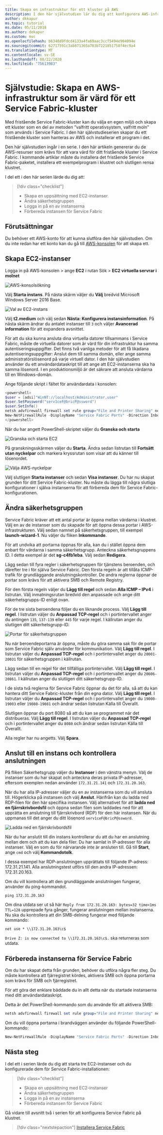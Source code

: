 ```yaml
---
title: Skapa en infrastruktur för ett kluster på AWS
description: I den här självstudien lär du dig att konfigurera AWS-infrastrukturen till att köra ett Service Fabric-kluster.
author: dkkapur
ms.topic: tutorial
ms.date: 05/11/2018
ms.author: dekapur
ms.custom: mvc
ms.openlocfilehash: b6348d9fdcd4133a4fa69aac3ccf5494e904094e
ms.sourcegitcommit: 62717591c3ab871365a783b7221851758f4ec9a4
ms.translationtype: MT
ms.contentlocale: sv-SE
ms.lasthandoff: 08/22/2020
ms.locfileid: "75613983"
---
```

# <a name="tutorial-create-aws-infrastructure-to-host-a-service-fabric-cluster"></a>Självstudie: Skapa en AWS-infrastruktur som är värd för ett Service Fabric-kluster

Med fristående Service Fabric-kluster kan du välja en egen miljö och skapa ett kluster som en del av metoden ”valfritt operativsystem, valfritt moln” som används i Service Fabric. I den här självstudieserien skapar du ett fristående kluster som hanteras av AWS och installerar ett program i det.

Den här självstudien ingår i en serie. I den här artikeln genererar du de AWS-resurser som krävs för att vara värd för ditt fristående kluster i Service Fabric. I kommande artiklar måste du installera det fristående Service Fabric-paketet, installera ett exempelprogram i klustret och slutligen rensa klustret.

I del ett i den här serien lärde du dig att:

> [!div class="checklist"]
> * Skapa en uppsättning med EC2-instanser
> * Ändra säkerhetsgruppen
> * Logga in på en av instanserna
> * Förbereda instansen för Service Fabric

## <a name="prerequisites"></a>Förutsättningar

Du behöver ett AWS-konto för att kunna slutföra den här självstudien.  Om du inte redan har ett konto kan du gå till [AWS-konsolen](https://aws.amazon.com/) för att skapa ett.

## <a name="create-ec2-instances"></a>Skapa EC2-instanser

Logga in på AWS-konsolen > ange **EC2** i rutan Sök > **EC2 virtuella servrar i molnet**

![AWS-konsolsökning][aws-console]

Välj **Starta instans**. På nästa skärm väljer du **Välj** bredvid Microsoft Windows Server 2016 Base.

![Val av EC2-instans][aws-ec2instance]

Välj **t2.medium** och välj sedan **Nästa: Konfigurera instansinformation**. På nästa skärm ändrar du antalet instanser till `3` och väljer **Avancerad information** för att expandera avsnittet.

För att du ska kunna ansluta dina virtuella datorer tillsammans i Service Fabric, måste de virtuella datorer som är värd för din infrastruktur ha samma autentiseringsuppgifter.  Det finns två vanliga metoder för att få likadana autentiseringsuppgifter: Anslut dem till samma domän, eller ange samma administratörslösenord på varje virtuell dator.  I den här självstudien använder du ett användardataskript till att ange att EC2-instanserna ska ha samma lösenord.  I en produktionsmiljö är det säkrare att ansluta värdarna till en Windows-domän.

Ange följande skript i fältet för användardata i konsolen:

```powershell
<powershell>
$user = [adsi]"WinNT://localhost/Administrator,user"
$user.SetPassword("serv1ceF@bricP@ssword")
$user.SetInfo()
netsh advfirewall firewall set rule group="File and Printer Sharing" new enable=Yes
New-NetFirewallRule -DisplayName "Service Fabric Ports" -Direction Inbound -Action Allow -RemoteAddress LocalSubnet -Protocol TCP -LocalPort 135, 137-139, 445
</powershell>
```

När du har angett PowerShell-skriptet väljer du **Granska och starta**

![Granska och starta EC2][aws-ec2configure2]

På granskningsskärmen väljer du **Starta**.  Ändra sedan listrutan till **Fortsätt utan nyckelpar** och markera kryssrutan som visar att du känner till lösenordet.

![Välja AWS-nyckelpar][aws-keypair]

Välj slutligen **Starta instanser** och sedan **Visa instanser**.  Du har nu skapat grunden för ditt Service Fabric-kluster. Nu måste du lägga till några slutliga konfigurationer i själva instanserna för att förbereda dem för Service Fabric-konfigurationen.

## <a name="modify-the-security-group"></a>Ändra säkerhetsgruppen

Service Fabric kräver att ett antal portar är öppna mellan värdarna i klustret. Välj en av de instanser som du skapade för att öppna dessa portar i AWS-infrastrukturen. Välj sedan namnet på säkerhetsgruppen, till exempel **launch-wizard-1**. Nu väljer du fliken **Inkommande**.

För att undvika att portarna öppnas för alla, kan du i stället öppna dem enbart för värdarna i samma säkerhetsgrupp. Anteckna säkerhetsgruppens ID. I detta exempel är det **sg-c4fb1eba**.  Välj sedan **Redigera**.

Lägg sedan till fyra regler i säkerhetsgruppen för tjänstens beroenden, och därefter tre i för själva Service Fabric. Den första regeln är att tillåta ICMP-trafik för grundläggande anslutningskontroller. De andra reglerna öppnar de portar som krävs för att aktivera SMB och Remote Registry.

För den första regeln väljer du **Lägg till regel** och sedan **Alla ICMP – IPv4** i listrutan. Välj inmatningsrutan bredvid den anpassade och ange ditt säkerhetsgrupps-ID enligt ovan.

För de tre sista beroendena följer du en liknande process.  Välj **Lägg till regel**. I listrutan väljer du **Anpassad TCP-regel** och i portintervallet anger du antingen `135`, `137-139` eller `445` för varje regel. I källrutan anger du slutligen ditt säkerhetsgrupp-ID.

![Portar för säkerhetsgruppen][aws-ec2securityports]

Nu när beroendeportarna är öppna, måste du göra samma sak för de portar som Service Fabric själv använder för kommunikation. Välj **Lägg till regel**. I listrutan väljer du **Anpassad TCP-regel** och i portintervallet anger du `20001-20031` för säkerhetsgruppen i källrutan.

Lägg sedan till en regel för det tillfälliga portintervallet.  Välj **Lägg till regel**. I listrutan väljer du **Anpassad TCP-regel** och i portintervallet anger du `20606-20861`. I källrutan anger du slutligen ditt säkerhetsgrupp-ID.

I de sista två reglerna för Service Fabric öppnar du det för alla, så att du kan hantera ditt Service Fabric-kluster från din egna dator. Välj **Lägg till regel**. I listrutan väljer du **Anpassad TCP-regel** och i portintervallet anger du `19000-19003` eller `19080-19081` och ändrar sedan listrutan Källa till Överallt.

Slutligen öppnar du port 8080 så att du kan se programmet när det distribueras. Välj **Lägg till regel**. I listrutan väljer du **Anpassad TCP-regel** och i portintervallet anger du `8080` och ändrar sedan listrutan Källa till Överallt.

Alla regler har nu angetts. Välj **Spara**.

## <a name="connect-to-an-instance-and-validate-connectivity"></a>Anslut till en instans och kontrollera anslutningen

På fliken Säkerhetsgrupp väljer du **Instanser** i den vänstra menyn.  Välj de instanser som du har skapat och anteckna deras privata IP-adresser, eftersom exemplen nedan använder `172.31.21.141` och `172.31.20.163`.

När du har alla IP-adresser väljer du en av instanserna som du vill ansluta till. Högerklicka på instansen och välj **Anslut**.  Härifrån kan du ladda ned RDP-filen för den här specifika instansen.  Välj alternativet för att **ladda ned en fjärrskrivbordsfil** och öppna sedan filen som laddades ned för att upprätta en anslutning till fjärrskrivbord (RDP) för den här instansen.  När du uppmanas till det anger du ditt lösenord `serv1ceF@bricP@ssword`.

![Ladda ned en fjärrskrivbordsfil][aws-rdp]

När du har anslutit till din instans kontrollerar du att du har en anslutning mellan dem och att du kan dela filer.  Du har samlat in IP-adresser för alla instanser. Välj en som du för närvarande inte är ansluten till. Gå till **Start**, ange `cmd` och välj **Kommandotolk**.

I dessa exempel har RDP-anslutningen upprättats till följande IP-adress: 172.31.21.141. Alla anslutningstest utförs till den andra IP-adressen: 172.31.20.163.

Om du vill kontrollera att den grundläggande anslutningen fungerar, använder du ping-kommandot.

```
ping 172.31.20.163
```

Om dina utdata ser ut så här `Reply from 172.31.20.163: bytes=32 time<1ms TTL=128` upprepade fyra gånger, fungerar anslutningen mellan instanserna.  Nu ska du kontrollera att din SMB-delning fungerar med följande kommando:

```
net use * \\172.31.20.163\c$
```

`Drive Z: is now connected to \\172.31.20.163\c$.` ska returneras som utdata.

## <a name="prep-instances-for-service-fabric"></a>Förbereda instanserna för Service Fabric

Om du har skapat detta från grunden, behöver du utföra några fler steg.  Du måste kontrollera att fjärregistret kördes, aktivera SMB och öppna portarna som krävs för SMB och fjärregistret.

För att göra det enklare bäddade du in allt detta när du startade instanserna med ditt användardataskript.

Detta är det PowerShell-kommando som du använde för att aktivera SMB:

```powershell
netsh advfirewall firewall set rule group="File and Printer Sharing" new enable=Yes
```

Om du vill öppna portarna i brandväggen använder du följande PowerShell-kommando:

```powershell
New-NetFirewallRule -DisplayName "Service Fabric Ports" -Direction Inbound -Action Allow -RemoteAddress LocalSubnet -Protocol TCP -LocalPort 135, 137-139, 445
```

## <a name="next-steps"></a>Nästa steg

I del ett i serien lärde du dig att starta tre EC2-instanser och du konfigurerade dem för Service Fabric-installationen:

> [!div class="checklist"]
> * Skapa en uppsättning med EC2-instanser
> * Ändra säkerhetsgruppen
> * Logga in på en av instanserna
> * Förbereda instansen för Service Fabric

Gå vidare till avsnitt två i serien för att konfigurera Service Fabric på klustret.

> [!div class="nextstepaction"]
> [Installera Service Fabric](service-fabric-tutorial-standalone-create-service-fabric-cluster.md)

<!-- IMAGES -->
[aws-console]: ./media/service-fabric-tutorial-standalone-cluster/aws-console.png
[aws-ec2instance]: ./media/service-fabric-tutorial-standalone-cluster/aws-ec2instance.png
[aws-ec2configure2]: ./media/service-fabric-tutorial-standalone-cluster/aws-ec2configure2.png
[aws-rdp]: ./media/service-fabric-tutorial-standalone-cluster/aws-rdp.png
[aws-ec2securityports]: ./media/service-fabric-tutorial-standalone-cluster/aws-ec2securityports.png
[aws-keypair]: ./media/service-fabric-tutorial-standalone-cluster/aws-keypair.png